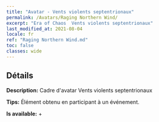 ```yaml
---
title: "Avatar - Vents violents septentrionaux"
permalink: /Avatars/Raging Northern Wind/
excerpt: "Era of Chaos  Vents violents septentrionaux"
last_modified_at: 2021-08-04
locale: fr
ref: "Raging Northern Wind.md"
toc: false
classes: wide
---
```

## Détails

 **Description:** Cadre d'avatar Vents violents septentrionaux 

 **Tips:** Élément obtenu en participant à un événement. 

 **Is available:**  + 

